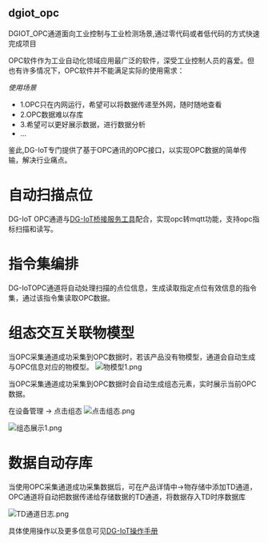 ## dgiot_opc

 DGIOT_OPC通道面向工业控制与工业检测场景,通过零代码或者低代码的方式快速完成项目

 OPC软件作为工业自动化领域应用最广泛的软件，深受工业控制人员的喜爱。但也有许多情况下，OPC软件并不能满足实际的使用需求：

*使用场景*

- 1.OPC只在内网运行，希望可以将数据传递至外网，随时随地查看
- 2.OPC数据难以存库
- 3.希望可以更好展示数据，进行数据分析
- ...

鉴此,DG-IoT专门提供了基于OPC通讯的OPC接口，以实现OPC数据的简单传输，解决行业痛点。

# 自动扫描点位
DG-IoT OPC通道与[DG-IoT桥接服务工具](http://dgiot-1253666439.cos.ap-shanghai-fsi.myqcloud.com/shuwa_tech/zh/blog/study/opc/dgiot_opc.zip)配合，实现opc转mqtt功能，支持opc指标扫描和读写。


# 指令集编排
DG-IoTOPC通道将自动处理扫描的点位信息，生成读取指定点位有效信息的指令集，通过该指令集读取OPC数据。

# 组态交互关联物模型
当OPC采集通道成功采集到OPC数据时，若该产品没有物模型，通道会自动生成与OPC信息对应的物模型。
![物模型1.png](http://dgiot-1253666439.cos.ap-shanghai-fsi.myqcloud.com/shuwa_tech/zh/blog/study/opc/%E7%89%A9%E6%A8%A1%E5%9E%8B1.png)

当OPC采集通道成功采集到OPC数据时会自动生成组态元素，实时展示当前OPC数据。

在设备管理 -> 点击组态
![点击组态.png](http://dgiot-1253666439.cos.ap-shanghai-fsi.myqcloud.com/shuwa_tech/zh/blog/study/opc/%E7%82%B9%E5%87%BB%E7%BB%84%E6%80%81.png)

![组态展示1.png](http://dgiot-1253666439.cos.ap-shanghai-fsi.myqcloud.com/shuwa_tech/zh/blog/study/opc/%E7%BB%84%E6%80%81%E5%B1%95%E7%A4%BA1.png)


# 数据自动存库
当使用OPC采集通道成功采集数据后，可在产品详情中->物存储中添加TD通道，OPC通道将自动把数据传递给存储数据的TD通道，将数据存入TD时序数据库

![TD通道日志.png](http://dgiot-1253666439.cos.ap-shanghai-fsi.myqcloud.com/shuwa_tech/zh/blog/study/opc/TD%E9%80%9A%E9%81%93%E6%97%A5%E5%BF%97.png)

具体使用操作以及更多信息可见[DG-IoT操作手册](https://tech.iotn2n.com/w/docs/details?id=9)



